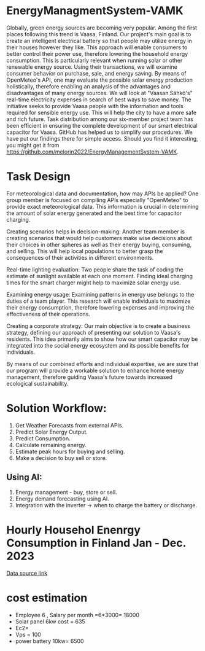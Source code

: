 # EnergyManagmentSystem-VAMK
Globally, green energy sources are becoming very popular. Among the first places following this trend is Vaasa, Finland. Our project's main goal is to create an intelligent electrical battery so that people may utilize energy in their houses however they like. This approach will enable consumers to better control their power use, therefore lowering the household energy consumption. This is particularly relevant when running solar or other renewable energy source.
Using their transactions, we will examine consumer behavior on purchase, sale, and energy saving. By means of OpenMeteo's API, one may evaluate the possible solar energy production holistically, therefore enabling an analysis of the advantages and disadvantages of many energy sources. We will look at "Vaasan Sähkö's" real-time electricity expenses in search of best ways to save money.
The initiative seeks to provide Vaasa people with the information and tools required for sensible energy use. This will help the city to have a more safe and rich future.
Task distribution among our six-member project team has been efficient in ensuring the complete development of our smart electrical capacitor for Vaasa. GitHub has helped us to simplify our procedures. We have put our findings there for simple access. Should you find it interesting, you might get it from https://github.com/melorin2022/EnergyManagementSystem-VAMK.

# Task Design

For meteorological data and documentation, how may APIs be applied? 
One group member is focused on compiling APIs especially "OpenMeteo" to provide exact meteorological data. This information is crucial in determining the amount of solar energy generated and the best time for 
capacitor charging.

Creating scenarios helps in decision-making: Another team member is creating scenarios that would help customers make wise decisions about their choices in other spheres as well as their energy buying, consuming, and selling. This will help local populations to better grasp the consequences of their activities in different environments.

Real-time lighting evaluation:
Two people share the task of coding the estimate of sunlight available at each one moment. Finding ideal charging times for the smart charger might help to maximize solar energy use.

Examining energy usage:
Examining patterns in energy use belongs to the duties of a team player. This research will enable individuals to maximize their energy consumption, therefore lowering expenses and improving the effectiveness of their operations.

Creating a corporate strategy:
Our main objective is to create a business strategy, defining our approach of presenting our solution to Vaasa's residents. This idea primarily aims to show how our smart capacitor may be integrated into the social energy ecosystem and its possible benefits for individuals.

By means of our combined efforts and individual expertise, we are sure that our program will provide a workable solution to enhance home energy management, therefore guiding Vaasa's future towards increased ecological sustainability.

# Solution Workflow:

1. Get Weather Forecasts from external APIs.
2. Predict Solar Energy Output.
3. Predict Consumption.
4. Calculate remaining energy.
5. Estimate peak hours for buying and selling.
6. Make a decision to buy sell or store.

## Using AI:

1. Energy management - buy, store or sell.
2. Energy demand forecasting using AI.
3. Integration with the inverter -> when to charge the battery or discharge.
   

# Hourly Househol Enenrgy Consumption in Finland Jan - Dec. 2023
[Data source link](https://data.fingrid.fi/en/datasets/364)

# cost estimation
- Employee 6 , Salary per month =6*3000= 18000
- Solar panel 6kw cost = 635
- Ec2=
- Vps = 100
- power battery 10kw= 6500
